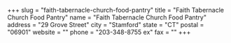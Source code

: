 +++
slug = "faith-tabernacle-church-food-pantry"
title = "Faith Tabernacle Church Food Pantry"
name = "Faith Tabernacle Church Food Pantry"
address = "29 Grove Street"
city = "Stamford"
state = "CT"
postal = "06901"
website = ""
phone = "203-348-8755 ex"
fax = ""
+++
